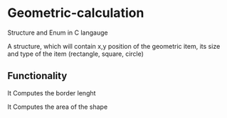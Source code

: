 # Geometric-calculation
Structure and Enum in C langauge

A structure, which will contain x,y position of the geometric item, its size and type of the item (rectangle, square, circle)

## Functionality
It Computes the border lenght

It Computes the area of the shape
